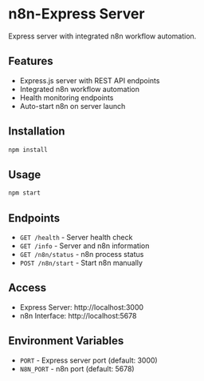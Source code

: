 # n8n-Express Server

Express server with integrated n8n workflow automation.

## Features

- Express.js server with REST API endpoints
- Integrated n8n workflow automation
- Health monitoring endpoints
- Auto-start n8n on server launch

## Installation

```bash
npm install
```

## Usage

```bash
npm start
```

## Endpoints

- `GET /health` - Server health check
- `GET /info` - Server and n8n information
- `GET /n8n/status` - n8n process status
- `POST /n8n/start` - Start n8n manually

## Access

- Express Server: http://localhost:3000
- n8n Interface: http://localhost:5678

## Environment Variables

- `PORT` - Express server port (default: 3000)
- `N8N_PORT` - n8n port (default: 5678)